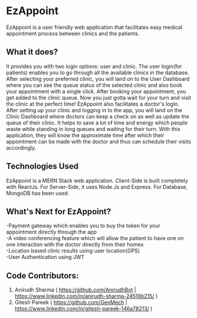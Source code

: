 # EzAppoint

EzAppoint is a user friendly web application that facilitates easy medical appointment process between clinics and the patients.

## What it does?

It provides you with two login options: user and clinic.
The user login(for patients) enables you to go through all the available clinics in the database. After selecting your preferred clinic, you will land on to the User Dashboard where you can see the queue status of the selected clinic and also book your appointment with a single click. After booking your appointment, you get added to the clinic queue. Now you just gotta wait for your turn and visit the clinic at the perfect time!
EzAppoint also facilitates a doctor's login. After setting up your clinic and logging in to the app, you will land on the Clinic Dashboard where doctors can keep a check on as well as update the queue of their clinic.
It helps to save a lot of time and energy which people waste while standing in long queues and waiting for their turn. With this application, they will know the approximate time after which their appointment can be made with the doctor and thus can schedule their visits accordingly.

## Technologies Used

EzAppoint is a MERN Stack web application.
Client-Side is built completely with ReactJs.
For Server-Side, it uses Node.Js and Express.
For Database, MongoDB has been used.

## What's Next for EzAppoint?

-Payment gateway which enables you to buy the token for your
appointment directly through the app<br>
-A video conferencing feature which will allow the patient to have
one on one interaction with the doctor directly from their homes<br>
-Location based clinic results using user location(GPS)<br>
-User Authentication using JWT
<br>

## Code Contributors:

1. Anirudh Sharma ( https://github.com/AnirudhBot | https://www.linkedin.com/in/anirudh-sharma-24516b215/ )
2. Gitesh Pareek ( https://github.com/GenMech | https://www.linkedin.com/in/gitesh-pareek-146a78213/ )
